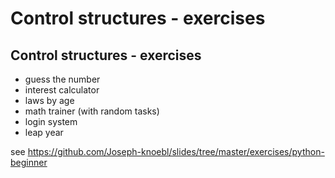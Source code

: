 # Control structures - exercises

## Control structures - exercises

- guess the number
- interest calculator
- laws by age
- math trainer (with random tasks)
- login system
- leap year

see <https://github.com/Joseph-knoebl/slides/tree/master/exercises/python-beginner>

